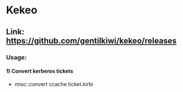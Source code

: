 # Kekeo

## Link: https://github.com/gentilkiwi/kekeo/releases

### Usage:

#### 1) Convert kerberos tickets

 - misc::convert ccache ticket.kirbi

